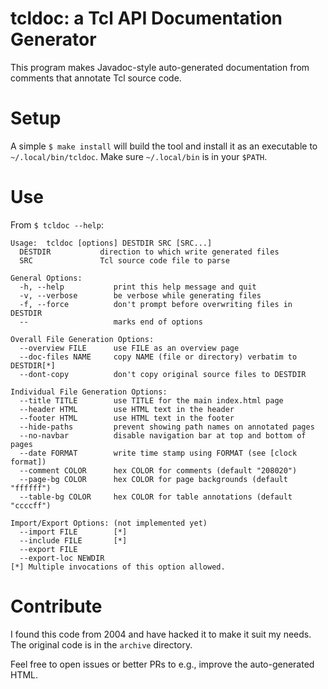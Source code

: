 # tcldoc: a Tcl API Documentation Generator

This program makes Javadoc-style auto-generated documentation from
comments that annotate Tcl source code.

# Setup

A simple `$ make install` will build the tool and install it as an executable
to `~/.local/bin/tcldoc`. Make sure `~/.local/bin` is in your `$PATH`.

# Use

From `$ tcldoc --help`:

```
Usage:  tcldoc [options] DESTDIR SRC [SRC...]
  DESTDIR           direction to which write generated files
  SRC               Tcl source code file to parse

General Options:
  -h, --help           print this help message and quit
  -v, --verbose        be verbose while generating files
  -f, --force          don't prompt before overwriting files in DESTDIR
  --                   marks end of options

Overall File Generation Options:
  --overview FILE      use FILE as an overview page
  --doc-files NAME     copy NAME (file or directory) verbatim to DESTDIR[*]
  --dont-copy          don't copy original source files to DESTDIR

Individual File Generation Options:
  --title TITLE        use TITLE for the main index.html page
  --header HTML        use HTML text in the header
  --footer HTML        use HTML text in the footer
  --hide-paths         prevent showing path names on annotated pages
  --no-navbar          disable navigation bar at top and bottom of pages
  --date FORMAT        write time stamp using FORMAT (see [clock format])
  --comment COLOR      hex COLOR for comments (default "208020")
  --page-bg COLOR      hex COLOR for page backgrounds (default "ffffff")
  --table-bg COLOR     hex COLOR for table annotations (default "ccccff")

Import/Export Options: (not implemented yet)
  --import FILE        [*]
  --include FILE       [*]
  --export FILE      
  --export-loc NEWDIR
[*] Multiple invocations of this option allowed.
```

# Contribute

I found this code from 2004 and have hacked it to make it suit my needs.
The original code is in the `archive` directory.

Feel free to open issues or better PRs to e.g., improve the auto-generated
HTML.
